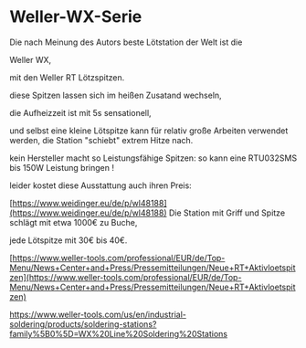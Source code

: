 # Weller-WX-Serie

Die nach Meinung des Autors beste Lötstation der Welt ist die 

Weller WX, 

mit den Weller RT Lötzspitzen. 

diese Spitzen lassen sich im heißen Zusatand wechseln, 

die Aufheizzeit ist mit 5s sensationell, 

und selbst eine kleine Lötspitze kann für relativ große Arbeiten verwendet werden, die Station "schiebt" extrem Hitze nach. 

kein Hersteller macht so Leistungsfähige Spitzen: so kann eine RTU032SMS bis 150W Leistung bringen ! 

leider kostet diese Ausstattung auch ihren Preis:

[https://www.weidinger.eu/de/p/wl48188](https://www.weidinger.eu/de/p/wl48188) Die Station mit Griff und Spitze schlägt mit etwa 1000€ zu Buche, 

jede Lötspitze mit 30€ bis 40€. 

[https://www.weller-tools.com/professional/EUR/de/Top-Menu/News+Center+and+Press/Pressemitteilungen/Neue+RT+Aktivloetspitzen](https://www.weller-tools.com/professional/EUR/de/Top-Menu/News+Center+and+Press/Pressemitteilungen/Neue+RT+Aktivloetspitzen)

<https://www.weller-tools.com/us/en/industrial-soldering/products/soldering-stations?family%5B0%5D=WX%20Line%20Soldering%20Stations>

